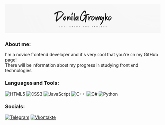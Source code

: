 ![Header](https://github.com/Danifka3/Danifka3/blob/main/assets/logo.jpg)

### About me:
I'm a novice frontend developer and it's very cool that you're on my GitHub page!
<br>
There will be information about my progress in studying front end technologies

### Languages and Tools:
![HTML5](https://img.shields.io/badge/-HTML5-090909?style=for-the-badge&logo=HTML5)
![CSS3](https://img.shields.io/badge/-CSS3-090909?style=for-the-badge&logo=CSS3)
![JavaScript](https://img.shields.io/badge/-JavaScript-090909?style=for-the-badge&logo=JavaScript&logoColor=E9D54D)
![C++](https://img.shields.io/badge/-C++-090909?style=for-the-badge&logo=C%2b%2b&logoColor=6296CC)
![C#](https://img.shields.io/badge/-C#-090909?style=for-the-badge&logo=C%23&logoColor=008000)
![Python](https://img.shields.io/badge/-Python-090909?style=for-the-badge&logo=Python&logoColor=FFFF00)


### Socials:
[![Telegram](https://img.shields.io/badge/-Telegram-090909?style=for-the-badge&logo=telegram&logoColor=27A0D9)](https://t.me/Danifka3)
[![Vkontakte](https://img.shields.io/badge/-Vkontakte-090909?style=for-the-badge&logo=Vk&logoColor=4F7DB3)](https://vk.com/danifka3)
